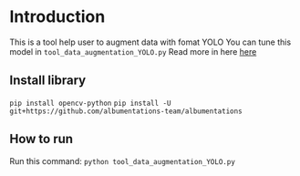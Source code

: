
# Introduction

This is a tool help user to augment data with fomat YOLO
You can tune this model in `tool_data_augmentation_YOLO.py`
Read more in here [here ](http://github.com/albumentations-team/albumentations)
## Install library
`pip install opencv-python`
`pip install -U git+https://github.com/albumentations-team/albumentations`

## How to run

Run this command: `python tool_data_augmentation_YOLO.py`